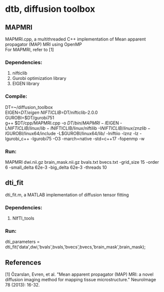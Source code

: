 # dtb, diffusion toolbox

## MAPMRI
MAPMRI.cpp, a multithreaded C++ implementation of Mean apparent propagator (MAP) MRI using OpenMP\
For MAPMRI, refer to [1]

### Dependencies:
1. nifticlib
2. Gurobi optimization library
3. EIGEN library

### Compile:
DT=~/diffusion_toolbox\
EIGEN=$DT/eigen\
NIFTICLIB=$DT/nifticlib-2.0.0\
GUROBI=$DT/gurobi751\
g++ $DT/cpp/MAPMRI.cpp -o $DT/bin/MAPMRI -I$EIGEN -L$NIFTICLIB/linux/lib -I$NIFTICLIB/linux/niftilib -I$NIFTICLIB/linux/znzlib -I$GUROBI/linux64/include -L$GUROBI/linux64/lib/ -lniftiio -lznz -lz -lgurobi_c++ -lgurobi75 -O3 -march=native -std=c++17 -fopenmp -w

### Run:
MAPMRI dwi.nii.gz brain_mask.nii.gz bvals.txt bvecs.txt -grid_size 15 -order 6 -small_delta 62e-3 -big_delta 62e-3 -threads 10 




## dti_fit
dti_fit.m, a MATLAB implementation of diffusion tensor fitting

### Dependencies:
1. NIfTI_tools

### Run:
dti_parameters = dti_fit('data',dwi,'bvals',bvals,'bvecs',bvecs,'brain_mask',brain_mask);


## References
[1] Özarslan, Evren, et al. "Mean apparent propagator (MAP) MRI: a novel diffusion imaging method for mapping tissue microstructure." NeuroImage 78 (2013): 16-32.
